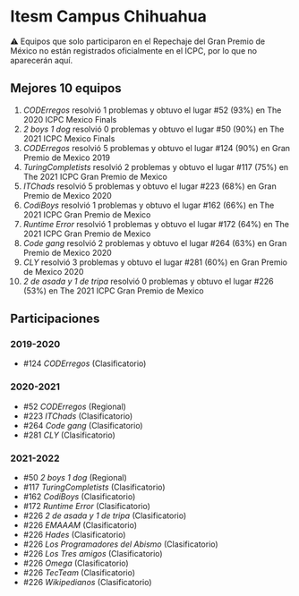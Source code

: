# Itesm Campus Chihuahua

:warning: Equipos que solo participaron en el Repechaje del Gran Premio de México no están registrados oficialmente en el ICPC, por lo que no aparecerán aquí.

## Mejores 10 equipos

1. _CODErregos_ resolvió 1 problemas y obtuvo el lugar #52 (93%) en The 2020 ICPC Mexico Finals
1. _2 boys 1 dog_ resolvió 0 problemas y obtuvo el lugar #50 (90%) en The 2021 ICPC Mexico Finals
1. _CODErregos_ resolvió 5 problemas y obtuvo el lugar #124 (90%) en Gran Premio de Mexico 2019
1. _TuringCompletists_ resolvió 2 problemas y obtuvo el lugar #117 (75%) en The 2021 ICPC Gran Premio de Mexico
1. _ITChads_ resolvió 5 problemas y obtuvo el lugar #223 (68%) en Gran Premio de Mexico 2020
1. _CodiBoys_ resolvió 1 problemas y obtuvo el lugar #162 (66%) en The 2021 ICPC Gran Premio de Mexico
1. _Runtime Error_ resolvió 1 problemas y obtuvo el lugar #172 (64%) en The 2021 ICPC Gran Premio de Mexico
1. _Code gang_ resolvió 2 problemas y obtuvo el lugar #264 (63%) en Gran Premio de Mexico 2020
1. _CLY_ resolvió 3 problemas y obtuvo el lugar #281 (60%) en Gran Premio de Mexico 2020
1. _2 de asada y 1 de tripa_ resolvió 0 problemas y obtuvo el lugar #226 (53%) en The 2021 ICPC Gran Premio de Mexico

## Participaciones

### 2019-2020

- #124 _CODErregos_ (Clasificatorio)

### 2020-2021

- #52 _CODErregos_ (Regional)
- #223 _ITChads_ (Clasificatorio)
- #264 _Code gang_ (Clasificatorio)
- #281 _CLY_ (Clasificatorio)

### 2021-2022

- #50 _2 boys 1 dog_ (Regional)
- #117 _TuringCompletists_ (Clasificatorio)
- #162 _CodiBoys_ (Clasificatorio)
- #172 _Runtime Error_ (Clasificatorio)
- #226 _2 de asada y 1 de tripa_ (Clasificatorio)
- #226 _EMAAAM_ (Clasificatorio)
- #226 _Hades_ (Clasificatorio)
- #226 _Los Programadores del Abismo_ (Clasificatorio)
- #226 _Los Tres amigos_ (Clasificatorio)
- #226 _Omega_ (Clasificatorio)
- #226 _TecTeam_ (Clasificatorio)
- #226 _Wikipedianos_ (Clasificatorio)



